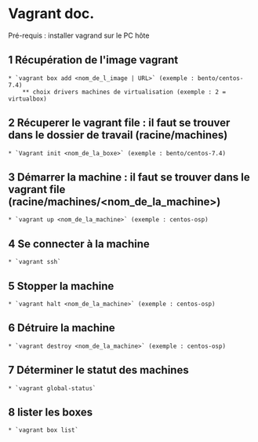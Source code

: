 # Vagrant doc.

Pré-requis : installer vagrand sur le PC hôte

## 1 Récupération de l'image vagrant
	* `vagrant box add <nom_de_l_image | URL>` (exemple : bento/centos-7.4)
		** choix drivers machines de virtualisation (exemple : 2 = virtualbox)

## 2 Récuperer le vagrant file : il faut se trouver dans le dossier de travail (racine/machines)
	* `Vagrant init <nom_de_la_boxe>` (exemple : bento/centos-7.4)

## 3 Démarrer la machine : il faut se trouver dans le vagrant file (racine/machines/<nom_de_la_machine>)
	* `vagrant up <nom_de_la_machine>` (exemple : centos-osp)

## 4 Se connecter à la machine
	* `vagrant ssh`	

## 5 Stopper la machine
	* `vagrant halt <nom_de_la_machine>` (exemple : centos-osp)

## 6 Détruire la machine
	* `vagrant destroy <nom_de_la_machine>` (exemple : centos-osp)

## 7 Déterminer le statut des machines
	* `vagrant global-status`

## 8 lister les boxes
	* `vagrant box list`